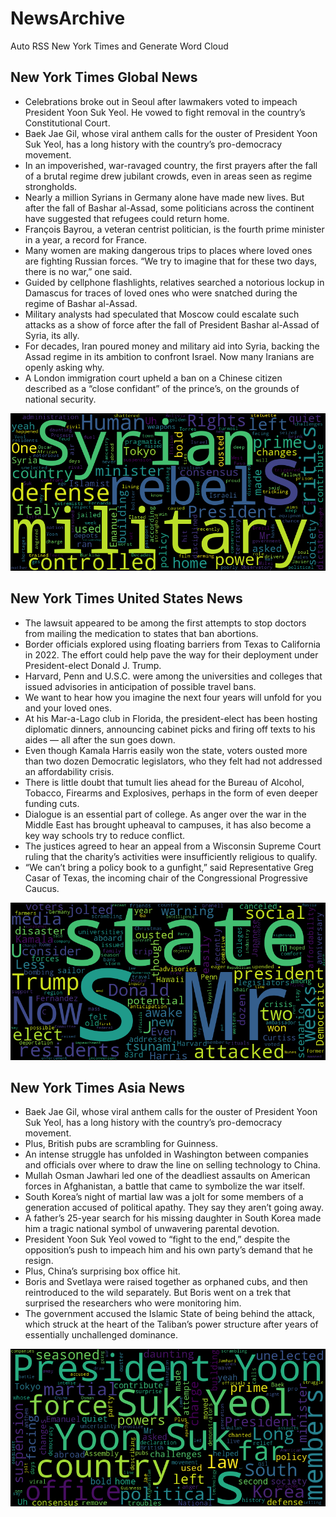 # NewsArchive
Auto RSS New York Times and Generate Word Cloud

## New York Times Global News
* Celebrations broke out in Seoul after lawmakers voted to impeach President Yoon Suk Yeol. He vowed to fight removal in the country’s Constitutional Court.
* Baek Jae Gil, whose viral anthem calls for the ouster of President Yoon Suk Yeol, has a long history with the country’s pro-democracy movement.
* In an impoverished, war-ravaged country, the first prayers after the fall of a brutal regime drew jubilant crowds, even in areas seen as regime strongholds.
* Nearly a million Syrians in Germany alone have made new lives. But after the fall of Bashar al-Assad, some politicians across the continent have suggested that refugees could return home.
* François Bayrou, a veteran centrist politician, is the fourth prime minister in a year, a record for France.
* Many women are making dangerous trips to places where loved ones are fighting Russian forces. “We try to imagine that for these two days, there is no war,” one said.
* Guided by cellphone flashlights, relatives searched a notorious lockup in Damascus for traces of loved ones who were snatched during the regime of Bashar al-Assad.
* Military analysts had speculated that Moscow could escalate such attacks as a show of force after the fall of President Bashar al-Assad of Syria, its ally.
* For decades, Iran poured money and military aid into Syria, backing the Assad regime in its ambition to confront Israel. Now many Iranians are openly asking why.
* A London immigration court upheld a ban on a Chinese citizen described as a “close confidant” of the prince’s, on the grounds of national security.

![Global](./global.png)
## New York Times United States News
* The lawsuit appeared to be among the first attempts to stop doctors from mailing the medication to states that ban abortions.
* Border officials explored using floating barriers from Texas to California in 2022. The effort could help pave the way for their deployment under President-elect Donald J. Trump.
* Harvard, Penn and U.S.C. were among the universities and colleges that issued advisories in anticipation of possible travel bans.
* We want to hear how you imagine the next four years will unfold for you and your loved ones.
* At his Mar-a-Lago club in Florida, the president-elect has been hosting diplomatic dinners, announcing cabinet picks and firing off texts to his aides — all after the sun goes down.
* Even though Kamala Harris easily won the state, voters ousted more than two dozen Democratic legislators, who they felt had not addressed an affordability crisis.
* There is little doubt that tumult lies ahead for the Bureau of Alcohol, Tobacco, Firearms and Explosives, perhaps in the form of even deeper funding cuts.
* Dialogue is an essential part of college. As anger over the war in the Middle East has brought upheaval to campuses, it has also become a key way schools try to reduce conflict.
* The justices agreed to hear an appeal from a Wisconsin Supreme Court ruling that the charity’s activities were insufficiently religious to qualify.
* “We can’t bring a policy book to a gunfight,” said Representative Greg Casar of Texas, the incoming chair of the Congressional Progressive Caucus.

![US](./usnews.png)
## New York Times Asia News
* Baek Jae Gil, whose viral anthem calls for the ouster of President Yoon Suk Yeol, has a long history with the country’s pro-democracy movement.
* Plus, British pubs are scrambling for Guinness.
* An intense struggle has unfolded in Washington between companies and officials over where to draw the line on selling technology to China.
* Mullah Osman Jawhari led one of the deadliest assaults on American forces in Afghanistan, a battle that came to symbolize the war itself.
* South Korea’s night of martial law was a jolt for some members of a generation accused of political apathy. They say they aren’t going away.
* A father’s 25-year search for his missing daughter in South Korea made him a tragic national symbol of unwavering parental devotion.
* President Yoon Suk Yeol vowed to “fight to the end,” despite the opposition’s push to impeach him and his own party’s demand that he resign.
* Plus, China’s surprising box office hit.
* Boris and Svetlaya were raised together as orphaned cubs, and then reintroduced to the wild separately. But Boris went on a trek that surprised the researchers who were monitoring him.
* The government accused the Islamic State of being behind the attack, which struck at the heart of the Taliban’s power structure after years of essentially unchallenged dominance.

![Asian](./asian.png)
